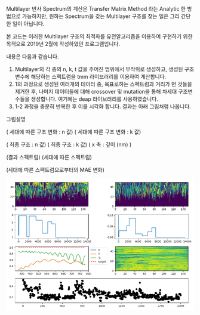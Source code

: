 Multilayer 반사 Spectrum의 계산은 Transfer Matrix Method 라는 Analytic 한 방법으로 가능하지만,
원하는 Spectrum을 갖는 Multilayer 구조를 찾는 일은 그리 간단한 일이 아닙니다.

본 코드는 이러한 Multilayer 구조의 최적화를 유전알고리즘을 이용하여 구현하기 위한 목적으로
2019년 2월에 작성하였던 프로그램입니다.

내용은 다음과 같습니다.
1. Multilayer의 각 층의 n, k, t 값을 주어진 범위에서 무작위로 생성하고, 생성된 구조변수에 해당하는 스펙트럼을 tmm 라이브러리를 이용하여 계산합니다.
2. 1의 과정으로 생성된 여러개의 데이터 중, 목표로하는 스펙트럼과 거리가 먼 것들을 제거한 후, 나머지 데이터들에 대해 crossover 및 mutation을 통해 차세대 구조변수들을 생성합니다. 여기에는 deap 라이브러리를 사용하였습니다.
3. 1-2 과정을 충분히 반복한 후 이를 시각화 합니다. 결과는 아래 그림처럼 나옵니다.



그림설명

( 세대에 따른 구조 변화 : n 값)  ( 세대에 따른 구조 변화 : k 값)

( 최종 구조 : n 값)             ( 최종 구조 : k 값) ( x 축 : 깊이 (nm) )

(결과 스펙트럼)                 (세대에 따른 스펙트럼)

(세대에 따른 스펙트럼으로부터의 MAE 변화)


![Figure_1](https://github.com/active02/Evolution-Multilayer/blob/master/result.png)




